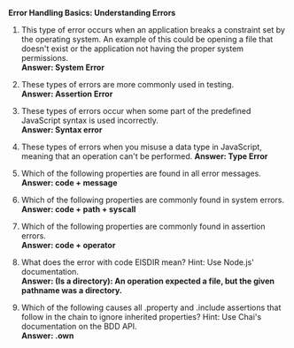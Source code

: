 **Error Handling Basics: Understanding Errors**

1. This type of error occurs when an application breaks a constraint set by the operating system. An example of this could be opening a file that doesn't exist or the application not having the proper system permissions.  
**Answer: System Error**

2. These types of errors are more commonly used in testing.  
**Answer: Assertion Error**

3. These types of errors occur when some part of the predefined JavaScript syntax is used incorrectly.  
**Answer: Syntax error**

4. These types of errors when you misuse a data type in JavaScript, meaning that an operation can't be performed. 
**Answer: Type Error**

5. Which of the following properties are found in all error messages.  
**Answer: code + message**

6. Which of the following properties are commonly found in system errors.  
**Answer: code + path + syscall**

7. Which of the following properties are commonly found in assertion errors.  
**Answer: code + operator**

8. What does the error with code EISDIR mean? Hint: Use Node.js' documentation.  
**Answer: (Is a directory): An operation expected a file, but the given pathname was a directory.**

9. Which of the following causes all .property and .include assertions that follow in the chain to ignore inherited properties? Hint: Use Chai's documentation on the BDD API.  
**Answer: .own**

